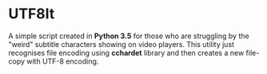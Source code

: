 # UTF8It
A simple script created in **Python 3.5** for those who are struggling by the "weird" subtitle characters showing on video players. This utility just recognises file encoding using **cchardet** library and then creates a new file-copy with UTF-8 encoding.